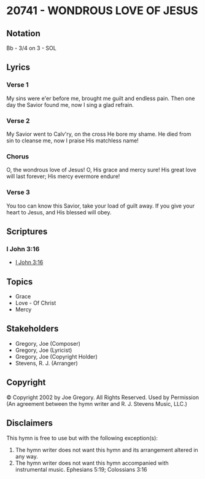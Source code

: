 # 20741 - WONDROUS LOVE OF JESUS

## Notation

Bb - 3/4 on 3 - SOL

## Lyrics

### Verse 1

My sins were e'er before me, brought me guilt and endless pain. Then one day the Savior found me, now I sing a glad refrain.

### Verse 2

My Savior went to Calv'ry, on the cross He bore my shame. He died from sin to cleanse me, now I praise His matchless name!

### Chorus

O, the wondrous love of Jesus! O, His grace and mercy sure! His great love will last forever; His mercy evermore endure!

### Verse 3

You too can know this Savior, take your load of guilt away. If you give your heart to Jesus, and His blessed will obey.


## Scriptures

### I John 3:16

- [I John 3:16](https://www.biblegateway.com/passage/?search=I%20John%203%3A16)


## Topics

- Grace
- Love - Of Christ
- Mercy

## Stakeholders

- Gregory, Joe (Composer)
- Gregory, Joe (Lyricist)
- Gregory, Joe (Copyright Holder)
- Stevens, R. J. (Arranger)

## Copyright

© Copyright 2002 by Joe Gregory. All Rights Reserved. Used by Permission
(An agreement between the hymn writer and R. J. Stevens Music, LLC.)

## Disclaimers

This hymn is free to use but with the following exception(s):
1. The hymn writer does not want this hymn and its arrangement altered in any way.
2. The hymn writer does not want this hymn accompanied with instrumental music.
Ephesians 5:19; Colossians 3:16

